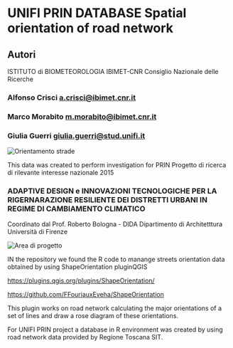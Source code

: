 # UNIFI PRIN DATABASE Spatial orientation of road network

## Autori

ISTITUTO di BIOMETEOROLOGIA IBIMET-CNR Consiglio Nazionale delle Ricerche

   
### Alfonso Crisci a.crisci@ibimet.cnr.it

### Marco Morabito m.morabito@ibimet.cnr.it

### Giulia Guerri giulia.guerri@stud.unifi.it

![Orientamento strade](Orientamento_strade.png)



This data was created to perform investigation for PRIN Progetto di ricerca di rilevante interesse nazionale 2015 

### ADAPTIVE DESIGN e INNOVAZIONI TECNOLOGICHE PER LA RIGERNARAZIONE RESILIENTE DEI DISTRETTI URBANI IN REGIME DI CAMBIAMENTO CLIMATICO

Coordinato dal Prof. Roberto Bologna -  DIDA  Dipartimento di Architetttura Università di Firenze

![Area di progetto](Area_PRIN.jpg)

IN the repository we found the R code to manange streets orientation data obtained by using ShapeOrientation pluginQGIS 

https://plugins.qgis.org/plugins/ShapeOrientation/ 

https://github.com/FFouriauxEveha/ShapeOrientation

This plugin works on road network  calculating the major orientations of a set of lines and draw a rose diagram of these orientations.

For UNIFI PRIN project a database in R environment was created by using road network data provided by Regione Toscana SIT.


